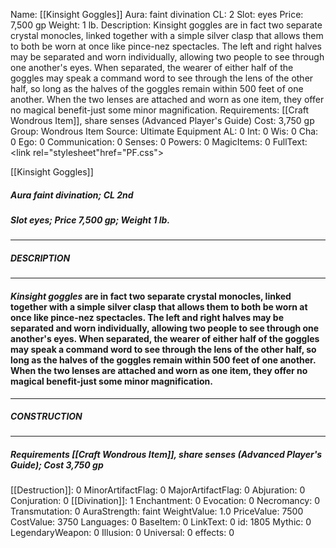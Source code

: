 Name: [[Kinsight Goggles]]
Aura: faint divination
CL: 2
Slot: eyes
Price: 7,500 gp
Weight: 1 lb.
Description: Kinsight goggles are in fact two separate crystal monocles, linked together with a simple silver clasp that allows them to both be worn at once like pince-nez spectacles. The left and right halves may be separated and worn individually, allowing two people to see through one another's eyes. When separated, the wearer of either half of the goggles may speak a command word to see through the lens of the other half, so long as the halves of the goggles remain within 500 feet of one another. When the two lenses are attached and worn as one item, they offer no magical benefit-just some minor magnification.
Requirements: [[Craft Wondrous Item]], share senses (Advanced Player's Guide)
Cost: 3,750 gp
Group: Wondrous Item
Source: Ultimate Equipment
AL: 0
Int: 0
Wis: 0
Cha: 0
Ego: 0
Communication: 0
Senses: 0
Powers: 0
MagicItems: 0
FullText: <link rel="stylesheet"href="PF.css"><div class="heading"><p class="alignleft">[[Kinsight Goggles]]</p><div style="clear: both;"></div></div><div><h5><b>Aura </b>faint divination; <b>CL </b>2nd</h5><h5><b>Slot </b>eyes; <b>Price </b>7,500 gp; <b>Weight </b>1 lb.</h5></div><hr/><div><h5><b>DESCRIPTION</b></h5></div><hr/><div><h4><p><i>Kinsight goggles</i> are in fact two separate crystal monocles, linked together with a simple silver clasp that allows them to both be worn at once like pince-nez spectacles. The left and right halves may be separated and worn individually, allowing two people to see through one another's eyes. When separated, the wearer of either half of the goggles may speak a command word to see through the lens of the other half, so long as the halves of the goggles remain within 500 feet of one another. When the two lenses are attached and worn as one item, they offer no magical benefit-just some minor magnification.</p></h4></div><hr/><div><h5><b>CONSTRUCTION</b></h5></div><hr/><div><h5><b>Requirements </b>[[Craft Wondrous Item]], <i>share senses (Advanced Player's Guide)</i>; <b>Cost </b>3,750 gp</h5></div>
[[Destruction]]: 0
MinorArtifactFlag: 0
MajorArtifactFlag: 0
Abjuration: 0
Conjuration: 0
[[Divination]]: 1
Enchantment: 0
Evocation: 0
Necromancy: 0
Transmutation: 0
AuraStrength: faint
WeightValue: 1.0
PriceValue: 7500
CostValue: 3750
Languages: 0
BaseItem: 0
LinkText: 0
id: 1805
Mythic: 0
LegendaryWeapon: 0
Illusion: 0
Universal: 0
effects: 0
